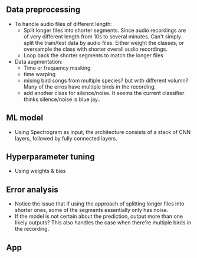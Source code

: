 ## Data preprocessing
- To handle audio files of different length:
    - Split longer files into shorter segments. Since audio recordings are of very different length from 10s to several minutes. Can't simply split the train/test data by audio files. Either weight the classes, or oversample the class with shorter overall audio recordings.
    - Loop back the shorter segments to match the longer files
- Data augmentation:
    - Time or frequency masking
    - time warping
    - mixing bird songs from multiple species? but with different volumn? Many of the erros have multiple birds in the recording.
    - add another class for silence/noise. It seems the current classifier thinks silence/noise is blue jay..


## ML model
- Using Spectrogram as input, the architecture consists of a stack of CNN layers, followed by fully connected layers.

## Hyperparameter tuning
- Using weights & bias

## Error analysis
- Notice the issue that if using the approach of splitting longer files into shorter ones, some of the segments essentially only has noise. 
- If the model is not certain about the prediction, output more than one likely outputs? This also handles the case when there're multiple birds in the recording. 

## App